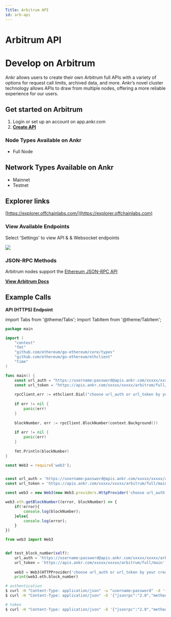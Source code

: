 ```yaml
---
Title: Arbitrum API
id: arb-api
---
```


# Arbitrum API

# Develop on Arbitrum

Ankr allows users to create their own Arbitrum full APIs with a variety of options for request call limits, archived data, and more. Ankr’s novel cluster technology allows APIs to draw from multiple nodes, offering a more reliable experience for our users.

## Get started on Arbitrum

1. Login or set up an account on app.ankr.com
2. [**Create API**](https://app.ankr.com/api/create/arbitrum%20full)

### **Node Types Available on Ankr**

* Full Node

## Network Types Available on Ankr

* Mainnet
* Testnet

## Explorer links

[https://explorer.offchainlabs.com/](https://explorer.offchainlabs.com)​​

### **View Available Endpoints**

Select 'Settings' to view API & & Websocket endpoints

![](@site/static/img/arb-api.png)

### JSON-RPC Methods

Arbitrum nodes support the [Ethereum JSON-RPC API](https://eth.wiki/json-rpc/API)

[**View Arbitrum Docs**](https://developer.offchainlabs.com/docs/developer\_quickstart)

## **Example Calls**

**API (HTTPS) Endpoint**

import Tabs from '@theme/Tabs';
import TabItem from '@theme/TabItem';

<Tabs>
<TabItem value="go" label="Go">

```go
package main

import (
    "context"
    "fmt"
    "github.com/ethereum/go-ethereum/core/types"
    "github.com/ethereum/go-ethereum/ethclient"
    "time"
)

func main() {
    const url_auth = "https://username:password@apis.ankr.com/xxxxx/xxxxx/arbitrum/full/main"    // authentication
    const url_token = "https://apis.ankr.com/xxxxx/xxxxx/arbitrum/full/main"                     // token
    
    rpcClient,err := ethclient.Dial("choose url_auth or url_token by your created type")
    
    if err != nil {
        panic(err)
    }
    
    blockNumber, err := rpcClient.BlockNumber(context.Background())
    
    if err != nil {
        panic(err)
    }
    
    fmt.Println(blockNumber)
}
```
</TabItem>
<TabItem value="js" label="JavaScript">

```javascript
const Web3 = require('web3');


const url_auth = 'https://username:password@apis.ankr.com/xxxxx/xxxxx/arbitrum/full/main'    // authentication
const url_token = 'https://apis.ankr.com/xxxxx/xxxxx/arbitrum/full/main'                     // token

const web3 = new Web3(new Web3.providers.HttpProvider('choose url_auth or url_token by your created type'));

web3.eth.getBlockNumber((error, blockNumber) => {
    if(!error){
        console.log(blockNumber);
    }else{
        console.log(error);
    }
})
```
</TabItem>
<TabItem value="py" label="Python">

```python
from web3 import Web3


def test_block_number(self):
    url_auth = 'https://username:password@apis.ankr.com/xxxxx/xxxxx/arbitrum/full/main'  # authentication
    url_token = 'https://apis.ankr.com/xxxxx/xxxxx/arbitrum/full/main'                   # token
    
    web3 = Web3(HTTPProvider('choose url_auth or url_token by your created type'))
    print(web3.eth.block_number)
```
</TabItem>
<TabItem value="curl" label="Curl">

```bash
# authentication
$ curl -H "Content-Type: application/json" -u "username:password" -d '{"jsonrpc":"2.0","method":"eth_blockNumber","params":[],"id":1}' https://apis.ankr.com/xxxxx/xxxxx/arbitrum/full/main
$ curl -H "Content-Type: application/json" -d '{"jsonrpc":"2.0","method":"eth_blockNumber","params":[],"id":1}' https://username:password@apis.ankr.com/xxxxx/xxxxx/arbitrum/full/main

# token
$ curl -H "Content-Type: application/json" -d '{"jsonrpc":"2.0","method":"eth_blockNumber","params":[],"id":1}' https://apis.ankr.com/xxxxx/xxxxx/arbitrum/full/main
```
</TabItem>
</Tabs>

